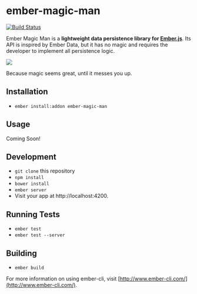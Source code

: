 # ember-magic-man
[![Build Status](https://travis-ci.org/jacobthemyth/ember-magic-man.svg?branch=master)](https://travis-ci.org/jacobthemyth/ember-magic-man)

Ember Magic Man is a **lightweight data persistence library for
[Ember.js](http://emberjs.com/)**. Its API is inspired by Ember Data, but it has
no magic and requires the developer to implement all persistence logic.

![](http://media.giphy.com/media/saaJnNQJAZPck/giphy.gif)

Because magic seems great, until it messes you up.

## Installation

* `ember install:addon ember-magic-man`

## Usage

Coming Soon!

## Development

* `git clone` this repository
* `npm install`
* `bower install`
* `ember server`
* Visit your app at http://localhost:4200.

## Running Tests

* `ember test`
* `ember test --server`

## Building

* `ember build`

For more information on using ember-cli, visit [http://www.ember-cli.com/](http://www.ember-cli.com/).
